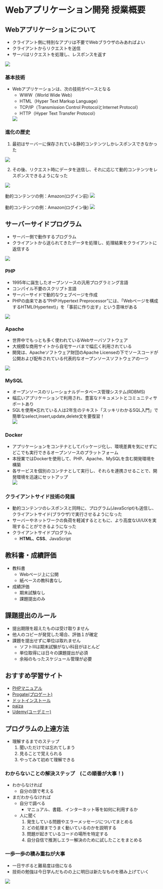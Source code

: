 # Webアプリケーション開発 授業概要

## Webアプリケーションについて

- クライアント側に特別なアプリは不要でWebブラウザのみあればよい
- クライアントからリクエストを送信
- サーバはリクエストを処理し、レスポンスを返す
<img src="https://github.com/2024Web1/web_app_dev/blob/main/orientation/images/04.Web%E3%82%A2%E3%83%97%E3%83%AA%E3%82%B1%E3%83%BC%E3%82%B7%E3%83%A7%E3%83%B3%E3%81%A8%E3%81%AF.jpg?raw=true">

### 基本技術

- Webアプリケーションは、次の技術がベースとなる
  - WWW（World  Wide  Web）
  - HTML（Hyper Text Markup Language）
  - TCP/IP（Transmission Control ProtocolとInternet Protocol）
  - HTTP（Hyper Text Transfer Protocol）
  <img src="https://github.com/2024Web1/web_app_dev/blob/main/orientation/images/05.Web%E3%82%A2%E3%83%97%E3%83%AA%E3%82%B1%E3%83%BC%E3%82%B7%E3%83%A7%E3%83%B3%E3%81%AE%E5%9F%BA%E6%9C%AC%E6%8A%80%E8%A1%93.jpg?raw=true">

### 進化の歴史

1. 最初はサーバーに保存されている静的コンテンツしかレスポンスできなかった
<img src="https://github.com/2024Web1/web_app_dev/blob/main/orientation/images/07.Web%E3%82%A2%E3%83%97%E3%83%AA%E3%82%B1%E3%83%BC%E3%82%B7%E3%83%A7%E3%83%B3%E3%81%AE%E9%80%B2%E5%8C%96.jpg?raw=true">

2. その後、リクエスト時にデータを送信し、それに応じて動的コンテンツをレスポンスできるようになった
<img src="https://github.com/2024Web1/web_app_dev/blob/main/orientation/images/08.Web%E3%82%A2%E3%83%97%E3%83%AA%E3%82%B1%E3%83%BC%E3%82%B7%E3%83%A7%E3%83%B3%E3%81%AE%E9%80%B2%E5%8C%96.jpg?raw=true">
<br>
<br>
動的コンテンツの例：Amazon(ログイン前)
<img src="https://github.com/2024Web1/web_app_dev/blob/main/orientation/images/09.Amazon(%E5%89%8D).jpeg?raw=true">
<br>
<br>
動的コンテンツの例：Amazon(ログイン後)
<img src="https://github.com/2024Web1/web_app_dev/blob/main/orientation/images/10.Amazon(%E5%BE%8C).jpeg?raw=true">

## サーバーサイドプログラム

- サーバー側で動作するプログラム
- クライアントから送られてきたデータを処理し、処理結果をクライアントに返信する
<img src="https://github.com/2024Web1/web_app_dev/blob/main/orientation/images/11.%E3%82%B5%E3%83%BC%E3%83%90%E3%83%BC%E3%82%B5%E3%82%A4%E3%83%89%E3%83%97%E3%83%AD%E3%82%B0%E3%83%A9%E3%83%A0.jpg?raw=true">

### PHP

- 1995年に誕生したオープンソースの汎用プログラミング言語
- コンパイル不要のスクリプト言語
- サーバーサイドで動的なウェブページを作成
- PHPの由来である“PHP:Hypertext Preprocessor”には、「Webページを構成するHTML(Hypertext)」を「事前に作り出す」という意味がある<br>
<img src="https://github.com/2024Web1/web_app_dev/blob/main/orientation/images/14.PHP.png?raw=true">

### Apache

- 世界中でもっとも多く使われているWebサーバソフトウェア
- 大規模な商用サイトから自宅サーバまで幅広く利用されている
- 開発は、Apacheソフトウェア財団のApache Licenseの下でソースコードが公開および配布されている代表的なオープンソースソフトウェアの一つ<br>
<img src="https://github.com/2024Web1/web_app_dev/blob/main/orientation/images/15.Apache_1.png?raw=true">

### MySQL

- オープンソースのリレーショナルデータベース管理システム(RDBMS)
- 幅広いアプリケーションで利用され、豊富なドキュメントとコミュニティサポートあり
- SQLを使用※忘れている人は2年生のテキスト「スッキリわかるSQL入門」で簡単なselect,insert,update,delete文を要復習！<br>
![](./images/logo-mysql-170x115.png)

### Docker

- アプリケーションをコンテナとしてパッケージ化し、環境差異を気にせずにどこでも実行できるオープンソースのプラットフォーム
- 本授業ではDockerを使用して、PHP、Apache、MySQLを含む開発環境を構築
- 各サービスを個別のコンテナとして実行し、それらを連携させることで、開発環境を迅速にセットアップ<br>
![](./images/docker-logo-blue.png)
  
### クライアントサイド技術の発展

- 動的コンテンツのレスポンスと同時に、プログラム(JavaScript)も送信し、クライアントサイド(ブラウザ)で実行させるようになった
- サーバーやネットワークの負荷を軽減するとともに、より高度なUI/UXを実現することができるようになった
- クライアントサイドプログラム
  - **HTML、CSS**、JavaScript

## 教科書・成績評価

- 教科書
  - Webページ上に公開
  - 紙ベースの教科書なし
- 成績評価
  - 期末試験なし
  - 課題提出のみ

## 課題提出のルール

- 提出期限を超えたものは受け取りません
- 他人のコピーが発覚した場合、評価１が確定
- 課題を提出せずに単位は取れません
  - ソフトⅢは期末試験がない科目がほとんど
  - 単位取得には日々の課題提出が必須
  - 余裕のもったスケジュール管理が必要

## おすすめ学習サイト

- [PHPマニュアル](https://www.php.net/manual/ja/index.php)
- [Progate(プロゲート)](https://prog-8.com/dashboard)
- [ドットインストール](https://dotinstall.com/)
- [paiza](https://paiza.jp/)
- [Udemy(ユーデミー)](https://www.udemy.com/ja/)

## プログラムの上達方法

- 理解するまでのステップ
  1. 聞いただけでは忘れてしまう
  2. 見ることで覚えられる
  3. やってみて初めて理解できる

### わからないことの解決ステップ　(この順番が大事！)

- わからなければ
  - 自分の頭で考える
- まだわからなければ
  - 自分で調べる  
    - マニュアル、書籍、インターネット等を如何に利用するか
  - 人に聞く
    1. 発生している問題やエラーメッセージについてまとめる
    2. どの処理までうまく動いているのかを説明する
    3. 問題が起きているコードの場所を特定する
    4. 自分自信で推測しエラー解決のために試したことをまとめる

### 一歩一歩の積み重ねが大事

- 一日サボると難易度は倍になる
- 技術の勉強は今日学んだものの上に明日は新たなものを積み上げていく<br>
 <img src="https://github.com/2024Web1/web_app_dev/blob/main/orientation/images/24.%E4%B8%80%E6%AD%A9%E4%B8%80%E6%AD%A9%E3%81%AE%E7%A9%8D%E3%81%BF%E9%87%8D%E3%81%AD.jpeg?raw=true">
